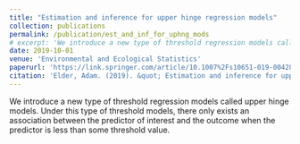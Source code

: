 ```yaml
---
title: "Estimation and inference for upper hinge regression models"
collection: publications
permalink: /publication/est_and_inf_for_uphng_mods
# excerpt: 'We introduce a new type of threshold regression models called upper hinge models. Under this type of threshold models, there only exists an association between the predictor of interest and the outcome when the predictor is less than some threshold value.'
date: 2019-10-01
venue: 'Environmental and Ecological Statistics'
paperurl: 'https://link.springer.com/article/10.1007%2Fs10651-019-00428-1'
citation: 'Elder, Adam. (2019). &quot; Estimation and inference for upper hinge regression models.&quot; <i>Environmental and Ecological Statistics</i>. 26: 287.'
---
```


We introduce a new type of threshold regression models called upper hinge models. Under this type of threshold models, there only exists an association between the predictor of interest and the outcome when the predictor is less than some threshold value.
